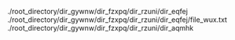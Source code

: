 ./root_directory/dir_gywnw/dir_fzxpq/dir_rzuni/dir_eqfej
./root_directory/dir_gywnw/dir_fzxpq/dir_rzuni/dir_eqfej/file_wux.txt
./root_directory/dir_gywnw/dir_fzxpq/dir_rzuni/dir_aqmhk